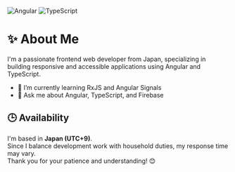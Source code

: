 ![Angular](https://img.shields.io/badge/Angular-DD0031?style=for-the-badge&logo=angular&logoColor=white)
![TypeScript](https://img.shields.io/badge/TypeScript-3178C6?style=for-the-badge&logo=typescript&logoColor=white)

# ✨ About Me

I'm a passionate frontend web developer from Japan, specializing in building responsive and accessible applications using Angular and TypeScript.

- 🌱 I’m currently learning RxJS and Angular Signals
- 💬 Ask me about Angular, TypeScript, and Firebase

## 🕒 Availability

I'm based in **Japan (UTC+9)**.  
Since I balance development work with household duties, my response time may vary.  
Thank you for your patience and understanding! 😊
